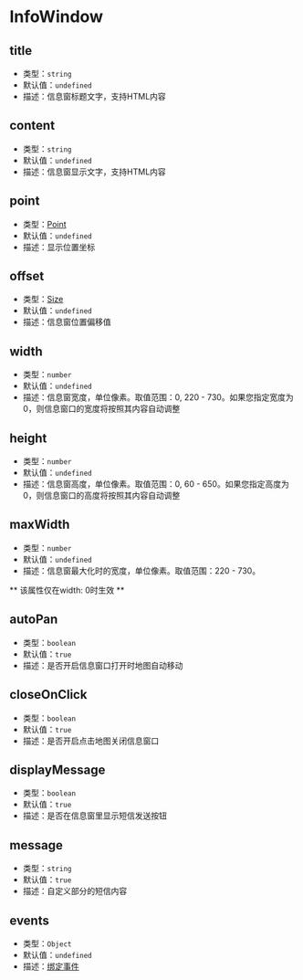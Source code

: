 # InfoWindow

## title
* 类型：`string`
* 默认值：`undefined`
* 描述：信息窗标题文字，支持HTML内容

## content
* 类型：`string`	
* 默认值：`undefined`
* 描述：信息窗显示文字，支持HTML内容

## point
* 类型：[Point](/api/#point)
* 默认值：`undefined`
* 描述：显示位置坐标

## offset
* 类型：[Size](/api/#size)
* 默认值：`undefined`
* 描述：信息窗位置偏移值

## width
* 类型：`number`	
* 默认值：`undefined`
* 描述：信息窗宽度，单位像素。取值范围：0, 220 - 730。如果您指定宽度为0，则信息窗口的宽度将按照其内容自动调整

## height
* 类型：`number`	
* 默认值：`undefined`
* 描述：信息窗高度，单位像素。取值范围：0, 60 - 650。如果您指定高度为0，则信息窗口的高度将按照其内容自动调整

## maxWidth
* 类型：`number`	
* 默认值：`undefined`
* 描述：信息窗最大化时的宽度，单位像素。取值范围：220 - 730。

** 该属性仅在width: 0时生效 **

## autoPan
* 类型：`boolean`	
* 默认值：`true`
* 描述：是否开启信息窗口打开时地图自动移动

## closeOnClick
* 类型：`boolean`	
* 默认值：`true`
* 描述：是否开启点击地图关闭信息窗口

## displayMessage
* 类型：`boolean`	
* 默认值：`true`
* 描述：是否在信息窗里显示短信发送按钮

## message
* 类型：`string`	
* 默认值：`true`
* 描述：自定义部分的短信内容

## events
* 类型：`Object`	
* 默认值：`undefined`
* 描述：[绑定事件](http://lbsyun.baidu.com/cms/jsapi/reference/jsapi_reference_3_0.html#a3b7)
